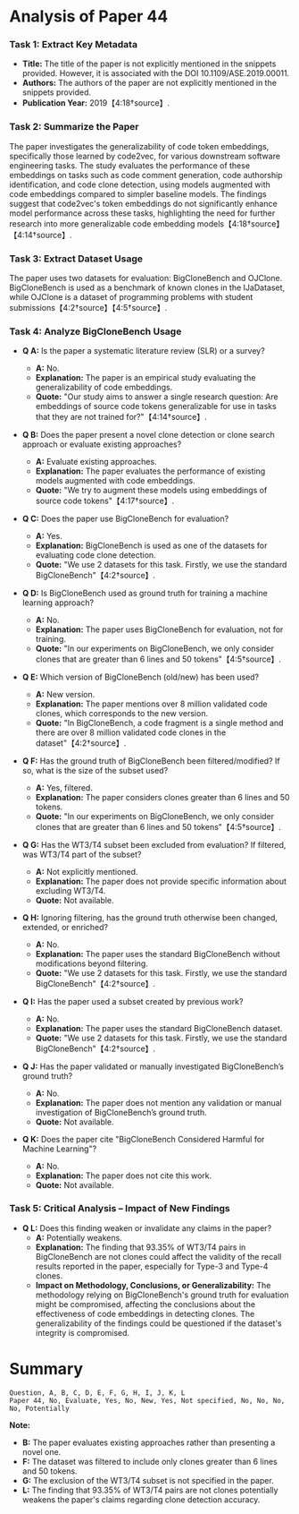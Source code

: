 # Analysis of Paper 44

### Task 1: Extract Key Metadata

- **Title:** The title of the paper is not explicitly mentioned in the snippets provided. However, it is associated with the DOI 10.1109/ASE.2019.00011.
- **Authors:** The authors of the paper are not explicitly mentioned in the snippets provided.
- **Publication Year:** 2019【4:18†source】.

### Task 2: Summarize the Paper

The paper investigates the generalizability of code token embeddings, specifically those learned by code2vec, for various downstream software engineering tasks. The study evaluates the performance of these embeddings on tasks such as code comment generation, code authorship identification, and code clone detection, using models augmented with code embeddings compared to simpler baseline models. The findings suggest that code2vec's token embeddings do not significantly enhance model performance across these tasks, highlighting the need for further research into more generalizable code embedding models【4:18†source】【4:14†source】.

### Task 3: Extract Dataset Usage

The paper uses two datasets for evaluation: BigCloneBench and OJClone. BigCloneBench is used as a benchmark of known clones in the IJaDataset, while OJClone is a dataset of programming problems with student submissions【4:2†source】【4:5†source】.

### Task 4: Analyze BigCloneBench Usage

- **Q A:** Is the paper a systematic literature review (SLR) or a survey?
  - **A:** No.
  - **Explanation:** The paper is an empirical study evaluating the generalizability of code embeddings.
  - **Quote:** "Our study aims to answer a single research question: Are embeddings of source code tokens generalizable for use in tasks that they are not trained for?"【4:14†source】.

- **Q B:** Does the paper present a novel clone detection or clone search approach or evaluate existing approaches?
  - **A:** Evaluate existing approaches.
  - **Explanation:** The paper evaluates the performance of existing models augmented with code embeddings.
  - **Quote:** "We try to augment these models using embeddings of source code tokens"【4:17†source】.

- **Q C:** Does the paper use BigCloneBench for evaluation?
  - **A:** Yes.
  - **Explanation:** BigCloneBench is used as one of the datasets for evaluating code clone detection.
  - **Quote:** "We use 2 datasets for this task. Firstly, we use the standard BigCloneBench"【4:2†source】.

- **Q D:** Is BigCloneBench used as ground truth for training a machine learning approach?
  - **A:** No.
  - **Explanation:** The paper uses BigCloneBench for evaluation, not for training.
  - **Quote:** "In our experiments on BigCloneBench, we only consider clones that are greater than 6 lines and 50 tokens"【4:5†source】.

- **Q E:** Which version of BigCloneBench (old/new) has been used?
  - **A:** New version.
  - **Explanation:** The paper mentions over 8 million validated code clones, which corresponds to the new version.
  - **Quote:** "In BigCloneBench, a code fragment is a single method and there are over 8 million validated code clones in the dataset"【4:2†source】.

- **Q F:** Has the ground truth of BigCloneBench been filtered/modified? If so, what is the size of the subset used?
  - **A:** Yes, filtered.
  - **Explanation:** The paper considers clones greater than 6 lines and 50 tokens.
  - **Quote:** "In our experiments on BigCloneBench, we only consider clones that are greater than 6 lines and 50 tokens"【4:5†source】.

- **Q G:** Has the WT3/T4 subset been excluded from evaluation? If filtered, was WT3/T4 part of the subset?
  - **A:** Not explicitly mentioned.
  - **Explanation:** The paper does not provide specific information about excluding WT3/T4.
  - **Quote:** Not available.

- **Q H:** Ignoring filtering, has the ground truth otherwise been changed, extended, or enriched?
  - **A:** No.
  - **Explanation:** The paper uses the standard BigCloneBench without modifications beyond filtering.
  - **Quote:** "We use 2 datasets for this task. Firstly, we use the standard BigCloneBench"【4:2†source】.

- **Q I:** Has the paper used a subset created by previous work?
  - **A:** No.
  - **Explanation:** The paper uses the standard BigCloneBench dataset.
  - **Quote:** "We use 2 datasets for this task. Firstly, we use the standard BigCloneBench"【4:2†source】.

- **Q J:** Has the paper validated or manually investigated BigCloneBench’s ground truth?
  - **A:** No.
  - **Explanation:** The paper does not mention any validation or manual investigation of BigCloneBench’s ground truth.
  - **Quote:** Not available.

- **Q K:** Does the paper cite "BigCloneBench Considered Harmful for Machine Learning"?
  - **A:** No.
  - **Explanation:** The paper does not cite this work.
  - **Quote:** Not available.

### Task 5: Critical Analysis – Impact of New Findings

- **Q L:** Does this finding weaken or invalidate any claims in the paper?
  - **A:** Potentially weakens.
  - **Explanation:** The finding that 93.35% of WT3/T4 pairs in BigCloneBench are not clones could affect the validity of the recall results reported in the paper, especially for Type-3 and Type-4 clones.
  - **Impact on Methodology, Conclusions, or Generalizability:** The methodology relying on BigCloneBench's ground truth for evaluation might be compromised, affecting the conclusions about the effectiveness of code embeddings in detecting clones. The generalizability of the findings could be questioned if the dataset's integrity is compromised.

# Summary

```plaintext
Question, A, B, C, D, E, F, G, H, I, J, K, L
Paper 44, No, Evaluate, Yes, No, New, Yes, Not specified, No, No, No, No, Potentially
```

**Note:**  
- **B:** The paper evaluates existing approaches rather than presenting a novel one.
- **F:** The dataset was filtered to include only clones greater than 6 lines and 50 tokens.
- **G:** The exclusion of the WT3/T4 subset is not specified in the paper.
- **L:** The finding that 93.35% of WT3/T4 pairs are not clones potentially weakens the paper's claims regarding clone detection accuracy.

